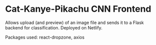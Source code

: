 # Cat-Kanye-Pikachu CNN Frontend

Allows upload (and preview) of an image file and sends it to a Flask backend for classification.
Deployed on Netlify.

Packages used: react-dropzone, axios
